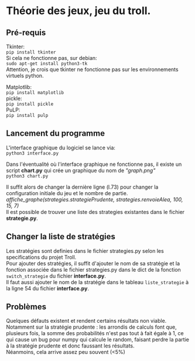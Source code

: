 # Théorie des jeux, jeu du troll.

## Pré-requis
Tkinter:  
``pip install tkinter``  
Si cela ne fonctionne pas, sur debian:  
``sudo apt-get install python3-tk``    
Attention, je crois que tkinter ne fonctionne pas sur les environnements virtuels python.  

Matplotlib:   
``pip install matplotlib``  
pickle:  
``pip install pickle``  
PuLP:  
``pip install pulp``  

## Lancement du programme

L'interface graphique du logiciel se lance via:  
``python3 interface.py``  

Dans l'éventualité où l'interface graphique ne fonctionne pas, il existe un script **chart.py** qui crée un graphique du nom de *"graph.png"*  
``python3 chart.py``

Il suffit alors de changer la dernière ligne (l.73) pour changer la configuration initiale du jeu et le nombre de partie.
*affiche_graphe(strategies.strategiePrudente, strategies.renvoieAlea, 100, 15, 7)*  
Il est possible de trouver une liste des strategies existantes dans le fichier **strategie.py**.

## Changer la liste de stratégies
Les stratégies sont definies dans le fichier strategies.py selon les specifications du projet Troll.  
Pour ajouter des stratégies, il suffit d'ajouter le nom de sa stratégie et la fonction associée dans le fichier strategies.py dans le dict de la fonction ``switch_strategie`` du fichier **interface.py**.  
Il faut aussi ajouter le nom de la stratégie dans le tableau ``liste_strategie`` à la ligne 54 du fichier **interface.py**.


## Problèmes
Quelques défauts existent et rendent certains résultats non viable.  
Notamment sur la stratégie prudente : les arrondis de calculs font que, plusieurs fois, la somme des probabilités n'est pas tout à fait égale à 1, ce qui cause un bug pour numpy qui calcule le random, faisant perdre la partie à la stratégie prudente et donc faussant les résultats.  
Néanmoins, cela arrive assez peu souvent (<5%)  


 
